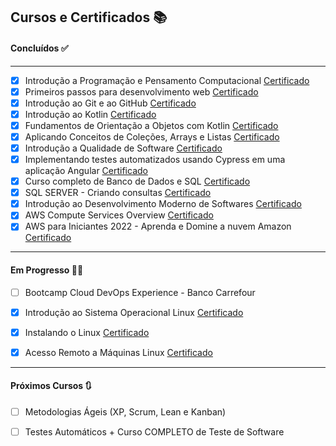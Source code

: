 ## Cursos e Certificados :books:

#### **Concluídos** :white_check_mark:

------

- [x] Introdução a Programação e Pensamento Computacional [Certificado](https://github.com/thauamoreira/Estudos-e-Certificados/blob/master/Certificados/Introdu%C3%A7%C3%A3o%20%C3%A0%20Programa%C3%A7%C3%A3o%20e%20Pensamento%20computacional.pdf)
- [x] Primeiros passos para desenvolvimento web [Certificado](https://github.com/thauamoreira/Estudos-e-Certificados/blob/master/Certificados/Primeiros%20passos%20para%20desenvolvimento%20web.pdf)
- [x] Introdução ao Git e ao GitHub [Certificado](https://github.com/thauamoreira/Estudos-e-Certificados/blob/master/Certificados/Introdu%C3%A7%C3%A3o%20ao%20Git%20e%20GitHub.pdf)
- [x] Introdução ao Kotlin [Certificado](https://github.com/thauamoreira/Estudos-e-Certificados/blob/master/Certificados/Introdu%C3%A7%C3%A3o%20ao%20Kotlin.pdf)
- [x] Fundamentos de Orientação a Objetos com Kotlin [Certificado](https://github.com/thauamoreira/Estudos-e-Certificados/blob/master/Certificados/Fundamentos%20de%20Orienta%C3%A7%C3%A3o%20a%20Objetos%20com%20Kotlin.pdf)
- [x] Aplicando Conceitos de Coleções, Arrays e Listas [Certificado](https://github.com/thauamoreira/Estudos-e-Certificados/blob/master/Certificados/Aplicando%20Conceitos%20de%20Cole%C3%A7%C3%B5es%20Arrays%20e%20Listas.pdf)
- [x] Introdução a Qualidade de Software [Certificado](https://github.com/thauamoreira/Estudos-e-Certificados/blob/master/Certificados/Introdu%C3%A7%C3%A3o%20a%20Qualidade%20de%20Software.pdf)
- [x] Implementando testes automatizados usando Cypress em uma aplicação Angular [Certificado](https://github.com/thauamoreira/Estudos-e-Certificados/blob/master/Certificados/Implementando%20testes%20automatizados%20usando%20Cypress%20em%20uma%20aplica%C3%A7%C3%A3o%20Angular%20.pdf)
- [x] Curso completo de Banco de Dados e SQL [Certificado](https://github.com/thauamoreira/Estudos-e-Certificados/blob/master/Certificados/Curso%20completo%20de%20Banco%20de%20Dados%20e%20SQL.pdf)
- [x] SQL SERVER - Criando consultas [Certificado](https://github.com/thauamoreira/Estudos-e-Certificados/blob/master/Certificados/SQL%20Server%20-%20Criando%20suas%20primeiras%20consultas.pdf)
- [x] Introdução ao Desenvolvimento Moderno de Softwares [Certificado](https://github.com/thauamoreira/Estudos-e-Certificados/blob/master/Certificados/Introdu%C3%A7%C3%A3o%20ao%20Desenvolvimento%20Moderno%20de%20Softwares.pdf)
- [x] AWS Compute Services Overview [Certificado](https://github.com/thauamoreira/Estudos-e-Certificados/blob/master/Certificados/AWS%20Compute%20Services%20Overview.pdf)
- [x] AWS para Iniciantes 2022 - Aprenda e Domine a nuvem Amazon [Certificado](https://github.com/thauamoreira/Estudos-e-Certificados/blob/master/Certificados/AWS%20para%20Iniciantes%202022%20-%20Aprenda%20e%20Domine%20a%20nuvem%20Amazon.pdf)

------

#### **Em Progresso** 🧑‍💻

- [ ] Bootcamp Cloud DevOps Experience - Banco Carrefour

- [x] Introdução ao Sistema Operacional Linux [Certificado](https://github.com/thauamoreira/Estudos-e-Certificados/blob/master/Certificados/Introdu%C3%A7%C3%A3o%20ao%20Sistema%20Operacional%20Linux.pdf)
- [x] Instalando o Linux [Certificado](https://github.com/thauamoreira/Estudos-e-Certificados/blob/master/Certificados/Instalando%20o%20Linux.pdf)
- [x] Acesso Remoto a Máquinas Linux [Certificado](https://github.com/thauamoreira/Estudos-e-Certificados/blob/master/Certificados/Acesso%20Remoto%20a%20M%C3%A1quinas%20Linux.pdf)

------

#### **Próximos Cursos** :arrows_clockwise:

- [ ] Metodologias Ágeis (XP, Scrum, Lean e Kanban) 

- [ ] Testes Automáticos + Curso COMPLETO de Teste de Software 
